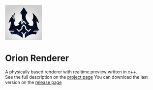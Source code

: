 ![logo](logo.jpg?raw=true)
# Orion Renderer

A physically based renderer with realtime preview written in c++.  
See the full description on the [project page](https://trylz.github.io/OrionRenderer/)
You can download the last version on the [release page](https://github.com/Trylz/OrionRenderer/releases/)